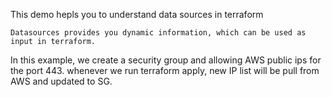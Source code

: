 This demo hepls you to understand data sources in terraform

	Datasources provides you dynamic information, which can be used as input in terraform.

In this example, we create a security group and allowing AWS public ips for the port 443. whenever we run terraform apply, new IP list will be pull from AWS and updated to SG.
